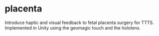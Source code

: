 # placenta
Introduce haptic and visual feedback to fetal placenta surgery for TTTS. Implemented in Unity using the geomagic touch and the hololens.
